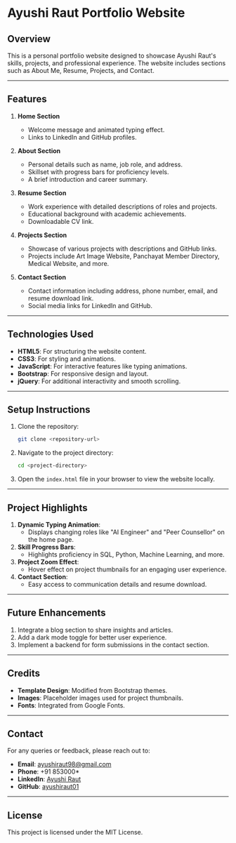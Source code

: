 # Ayushi Raut Portfolio Website

## Overview
This is a personal portfolio website designed to showcase Ayushi Raut's skills, projects, and professional experience. The website includes sections such as About Me, Resume, Projects, and Contact.

---

## Features
1. **Home Section**
   - Welcome message and animated typing effect.
   - Links to LinkedIn and GitHub profiles.

2. **About Section**
   - Personal details such as name, job role, and address.
   - Skillset with progress bars for proficiency levels.
   - A brief introduction and career summary.

3. **Resume Section**
   - Work experience with detailed descriptions of roles and projects.
   - Educational background with academic achievements.
   - Downloadable CV link.

4. **Projects Section**
   - Showcase of various projects with descriptions and GitHub links.
   - Projects include Art Image Website, Panchayat Member Directory, Medical Website, and more.

5. **Contact Section**
   - Contact information including address, phone number, email, and resume download link.
   - Social media links for LinkedIn and GitHub.

---

## Technologies Used
- **HTML5**: For structuring the website content.
- **CSS3**: For styling and animations.
- **JavaScript**: For interactive features like typing animations.
- **Bootstrap**: For responsive design and layout.
- **jQuery**: For additional interactivity and smooth scrolling.

---

## Setup Instructions
1. Clone the repository:
   ```bash
   git clone <repository-url>
   ```
2. Navigate to the project directory:
   ```bash
   cd <project-directory>
   ```
3. Open the `index.html` file in your browser to view the website locally.

---

## Project Highlights
1. **Dynamic Typing Animation**:
   - Displays changing roles like "AI Engineer" and "Peer Counsellor" on the home page.
2. **Skill Progress Bars**:
   - Highlights proficiency in SQL, Python, Machine Learning, and more.
3. **Project Zoom Effect**:
   - Hover effect on project thumbnails for an engaging user experience.
4. **Contact Section**:
   - Easy access to communication details and resume download.

---

## Future Enhancements
1. Integrate a blog section to share insights and articles.
2. Add a dark mode toggle for better user experience.
3. Implement a backend for form submissions in the contact section.

---

## Credits
- **Template Design**: Modified from Bootstrap themes.
- **Images**: Placeholder images used for project thumbnails.
- **Fonts**: Integrated from Google Fonts.

---

## Contact
For any queries or feedback, please reach out to:
- **Email**: [ayushiraut98@gmail.com](mailto:ayushiraut98@gmail.com)
- **Phone**: +91 853000*
- **LinkedIn**: [Ayushi Raut](https://www.linkedin.com/in/ayushi-raut-434118252/)
- **GitHub**: [ayushiraut01](https://github.com/ayushiraut01)

---

## License
This project is licensed under the MIT License.

